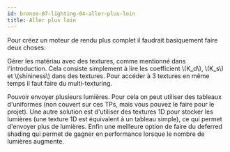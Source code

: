 ```yaml
---
id: bronze-07-lighting-04-aller-plus-loin
title: Aller plus loin
---
```


Pour créez un moteur de rendu plus complet il faudrait basiquement faire deux choses:

Gérer les matériau avec des textures, comme mentionné dans l'introduction. Cela consiste simplement à lire les coefficient \\(K_d\\), \\(K_s\\) et \\(shininess\\) dans des textures. Pour accéder à 3 textures en même temps il faut faire du multi-texturing.

Pouvoir envoyer plusieurs lumières. Pour cela on peut utiliser des tableaux d'uniformes (non couvert sur ces TPs, mais vous pouvez le faire pour le projet). Une autre solution est d'utiliser des textures 1D pour stocker les lumières (une texture 1D est équivalent à un tableau simple), ce qui permet d'envoyer plus de lumières. Enfin une meilleure option de faire du deferred shading qui permet de gagner en performance lorsque le nombre de lumières augmente.